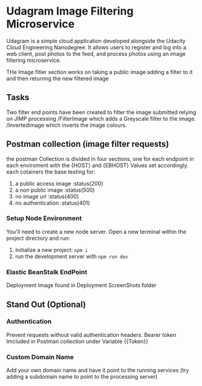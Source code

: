 # Udagram Image Filtering Microservice

Udagram is a simple cloud application developed alongside the Udacity Cloud Engineering Nanodegree. It allows users to register and log into a web client, post photos to the feed, and process photos using an image filtering microservice.

THe Image fitler section works on taking a public image adding a filter to it and then returnng the new filtered image

## Tasks
  Two filter end points have been created to filter the image submitted relying on JIMP processing 
  /FilterImage which adds a Greyscale filter to the image.
  /Invertedimage which inverts the image colours.

## Postman collection (image filter requests)

  the postman Collection is divided in four sections, one for each endpoint in each enviroment with the {HOST} and {EBHOST} Values set accordingly.
  each cotainers the base testing for:
  1. a public access image :status(200)
  2. a non public image :status(500)
  3. no image url :status(400)
  4. no authentication :status(401)

### Setup Node Environment

You'll need to create a new node server. Open a new terminal within the project directory and run:

1. Initialize a new project: `npm i`
2. run the development server with `npm run dev`

### Elastic BeanStalk EndPoint

Deployment Image found in Deployment ScreenShots folder


## Stand Out (Optional)

### Authentication

Prevent requests without valid authentication headers.
Bearer token Imcluded in Postman collection under Variable {{Token}}

### Custom Domain Name

Add your own domain name and have it point to the running services (try adding a subdomain name to point to the processing server)

